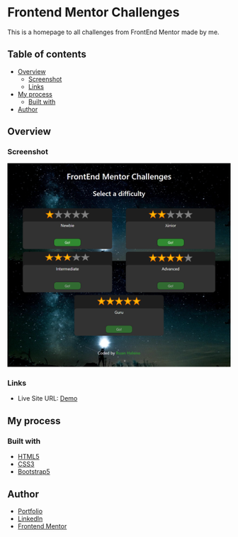 # Frontend Mentor Challenges

This is a homepage to all challenges from FrontEnd Mentor made by me.

## Table of contents

- [Overview](#overview)
  - [Screenshot](#screenshot)
  - [Links](#links)
- [My process](#my-process)
  - [Built with](#built-with)
- [Author](#author)

## Overview

### Screenshot

![Project](./src/Images/project.png)

### Links

- Live Site URL: [Demo](https://frontendmentorchallengesrh.netlify.app)

## My process

### Built with

- [HTML5](https://www.w3schools.com/html/)
- [CSS3](https://developer.mozilla.org/pt-BR/docs/Web/CSS)
- [Bootstrap5](https://getbootstrap.com)

## Author

- [Portfolio](https://ruanheleno.github.io)
- [LinkedIn](https://www.linkedin.com/in/ruanheleno/)
- [Frontend Mentor](https://www.frontendmentor.io/profile/RuanHeleno)